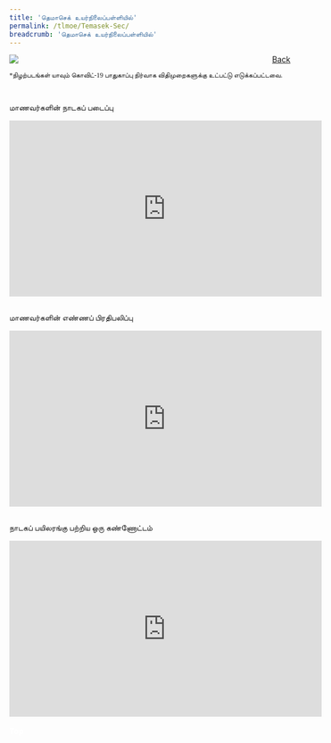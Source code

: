 ```yaml
---
title: 'தெமாசெக் உயர்நிலைப்பள்ளியில்'
permalink: /tlmoe/Temasek-Sec/
breadcrumb: 'தெமாசெக் உயர்நிலைப்பள்ளியில்'
---
```

<!-- Global site tag (gtag.js) - Google Ads: 726049306 -->
<script async src="https://www.googletagmanager.com/gtag/js?id=AW-726049306"></script>
<script>
  window.dataLayer = window.dataLayer || [];
  function gtag(){dataLayer.push(arguments);}
  gtag('js', new Date());

  gtag('config', 'AW-726049306');
</script>
<a href="/exhibits/தமிழ்மொழிக்-காட்சிக்கூடம்-tamil-exhibitions-d/schools/"  style="float:right;">Back</a>
 <img src="/images/MTLS2021-Temasek_TL_Final.jpg">
 <p style="font-family:Anjal InaiMathi; font-size:12px;">*நிழற்படங்கள் யாவும் கொவிட்-19 பாதுகாப்பு நிர்வாக விதிமுறைகளுக்கு உட்பட்டு எடுக்கப்பட்டவை.</p> <br/>
 
 <span style="font-family:Anjal InaiMathi;">மாணவர்களின் நாடகப் படைப்பு</span>
 <div class="video-container">
 <iframe width="560" height="315" src="https://www.youtube.com/embed/videoseries?list=PLQq52xtWgLF2iXpgSFB_QmG0GQyn2ljW3" title="YouTube video player" frameborder="0" allow="accelerometer; autoplay; clipboard-write; encrypted-media; gyroscope; picture-in-picture" allowfullscreen></iframe></div><br/>
 
 <span style="font-family:Anjal InaiMathi;">மாணவர்களின் எண்ணப் பிரதிபலிப்பு</span>
 <div class="video-container">
  <iframe width="560" height="315" src="https://www.youtube.com/embed/videoseries?list=PLQq52xtWgLF1Djl6z2GIh2M3eEZvUVDYO" title="YouTube video player" frameborder="0" allow="accelerometer; autoplay; clipboard-write; encrypted-media; gyroscope; picture-in-picture" allowfullscreen></iframe></div><br/>
  
  <span style="font-family:Anjal InaiMathi;">நாடகப் பயிலரங்கு பற்றிய ஒரு கண்ணோட்டம்</span>
  <div class="video-container">
  <iframe width="560" height="315" src="https://www.youtube.com/embed/videoseries?list=PLQq52xtWgLF35bn72o2RBelKrmlsQ0H2W" title="YouTube video player" frameborder="0" allow="accelerometer; autoplay; clipboard-write; encrypted-media; gyroscope; picture-in-picture" allowfullscreen></iframe></div><br/>
<div class="btntop"><a href="#top" style="text-decoration:none;"><span style="color:white"><b>Top</b></span></a></div>
